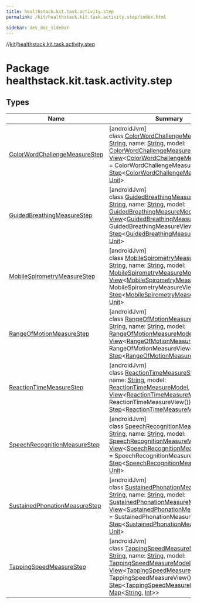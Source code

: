 ```yaml
---
title: healthstack.kit.task.activity.step
permalink: /kit/healthstack.kit.task.activity.step/index.html

sidebar: dev_doc_sidebar
---
```

//[kit](../../index.html)/[healthstack.kit.task.activity.step](index.html)



# Package healthstack.kit.task.activity.step



## Types


| Name | Summary |
|---|---|
| [ColorWordChallengeMeasureStep](-color-word-challenge-measure-step/index.html) | [androidJvm]<br>class [ColorWordChallengeMeasureStep](-color-word-challenge-measure-step/index.html)(id: [String](https://kotlinlang.org/api/latest/jvm/stdlib/kotlin/-string/index.html), name: [String](https://kotlinlang.org/api/latest/jvm/stdlib/kotlin/-string/index.html), model: [ColorWordChallengeMeasureModel](../healthstack.kit.task.activity.model/-color-word-challenge-measure-model/index.html), view: [View](../healthstack.kit.task.base/-view/index.html)&lt;[ColorWordChallengeMeasureModel](../healthstack.kit.task.activity.model/-color-word-challenge-measure-model/index.html)&gt; = ColorWordChallengeMeasureView()) : [Step](../healthstack.kit.task.base/-step/index.html)&lt;[ColorWordChallengeMeasureModel](../healthstack.kit.task.activity.model/-color-word-challenge-measure-model/index.html), [Unit](https://kotlinlang.org/api/latest/jvm/stdlib/kotlin/-unit/index.html)&gt; |
| [GuidedBreathingMeasureStep](-guided-breathing-measure-step/index.html) | [androidJvm]<br>class [GuidedBreathingMeasureStep](-guided-breathing-measure-step/index.html)(id: [String](https://kotlinlang.org/api/latest/jvm/stdlib/kotlin/-string/index.html), name: [String](https://kotlinlang.org/api/latest/jvm/stdlib/kotlin/-string/index.html), model: [GuidedBreathingMeasureModel](../healthstack.kit.task.activity.model/-guided-breathing-measure-model/index.html), view: [View](../healthstack.kit.task.base/-view/index.html)&lt;[GuidedBreathingMeasureModel](../healthstack.kit.task.activity.model/-guided-breathing-measure-model/index.html)&gt; = GuidedBreathingMeasureView()) : [Step](../healthstack.kit.task.base/-step/index.html)&lt;[GuidedBreathingMeasureModel](../healthstack.kit.task.activity.model/-guided-breathing-measure-model/index.html), [Unit](https://kotlinlang.org/api/latest/jvm/stdlib/kotlin/-unit/index.html)&gt; |
| [MobileSpirometryMeasureStep](-mobile-spirometry-measure-step/index.html) | [androidJvm]<br>class [MobileSpirometryMeasureStep](-mobile-spirometry-measure-step/index.html)(id: [String](https://kotlinlang.org/api/latest/jvm/stdlib/kotlin/-string/index.html), name: [String](https://kotlinlang.org/api/latest/jvm/stdlib/kotlin/-string/index.html), model: [MobileSpirometryMeasureModel](../healthstack.kit.task.activity.model/-mobile-spirometry-measure-model/index.html), view: [View](../healthstack.kit.task.base/-view/index.html)&lt;[MobileSpirometryMeasureModel](../healthstack.kit.task.activity.model/-mobile-spirometry-measure-model/index.html)&gt; = MobileSpirometryMeasureView()) : [Step](../healthstack.kit.task.base/-step/index.html)&lt;[MobileSpirometryMeasureModel](../healthstack.kit.task.activity.model/-mobile-spirometry-measure-model/index.html), [Unit](https://kotlinlang.org/api/latest/jvm/stdlib/kotlin/-unit/index.html)&gt; |
| [RangeOfMotionMeasureStep](-range-of-motion-measure-step/index.html) | [androidJvm]<br>class [RangeOfMotionMeasureStep](-range-of-motion-measure-step/index.html)(id: [String](https://kotlinlang.org/api/latest/jvm/stdlib/kotlin/-string/index.html), name: [String](https://kotlinlang.org/api/latest/jvm/stdlib/kotlin/-string/index.html), model: [RangeOfMotionMeasureModel](../healthstack.kit.task.activity.model/-range-of-motion-measure-model/index.html), view: [View](../healthstack.kit.task.base/-view/index.html)&lt;[RangeOfMotionMeasureModel](../healthstack.kit.task.activity.model/-range-of-motion-measure-model/index.html)&gt; = RangeOfMotionMeasureView()) : [Step](../healthstack.kit.task.base/-step/index.html)&lt;[RangeOfMotionMeasureModel](../healthstack.kit.task.activity.model/-range-of-motion-measure-model/index.html), [Unit](https://kotlinlang.org/api/latest/jvm/stdlib/kotlin/-unit/index.html)&gt; |
| [ReactionTimeMeasureStep](-reaction-time-measure-step/index.html) | [androidJvm]<br>class [ReactionTimeMeasureStep](-reaction-time-measure-step/index.html)(id: [String](https://kotlinlang.org/api/latest/jvm/stdlib/kotlin/-string/index.html), name: [String](https://kotlinlang.org/api/latest/jvm/stdlib/kotlin/-string/index.html), model: [ReactionTimeMeasureModel](../healthstack.kit.task.activity.model/-reaction-time-measure-model/index.html), view: [View](../healthstack.kit.task.base/-view/index.html)&lt;[ReactionTimeMeasureModel](../healthstack.kit.task.activity.model/-reaction-time-measure-model/index.html)&gt; = ReactionTimeMeasureView()) : [Step](../healthstack.kit.task.base/-step/index.html)&lt;[ReactionTimeMeasureModel](../healthstack.kit.task.activity.model/-reaction-time-measure-model/index.html), [Unit](https://kotlinlang.org/api/latest/jvm/stdlib/kotlin/-unit/index.html)&gt; |
| [SpeechRecognitionMeasureStep](-speech-recognition-measure-step/index.html) | [androidJvm]<br>class [SpeechRecognitionMeasureStep](-speech-recognition-measure-step/index.html)(id: [String](https://kotlinlang.org/api/latest/jvm/stdlib/kotlin/-string/index.html), name: [String](https://kotlinlang.org/api/latest/jvm/stdlib/kotlin/-string/index.html), model: [SpeechRecognitionMeasureModel](../healthstack.kit.task.activity.model/-speech-recognition-measure-model/index.html), view: [View](../healthstack.kit.task.base/-view/index.html)&lt;[SpeechRecognitionMeasureModel](../healthstack.kit.task.activity.model/-speech-recognition-measure-model/index.html)&gt; = SpeechRecognitionMeasureView()) : [Step](../healthstack.kit.task.base/-step/index.html)&lt;[SpeechRecognitionMeasureModel](../healthstack.kit.task.activity.model/-speech-recognition-measure-model/index.html), [Unit](https://kotlinlang.org/api/latest/jvm/stdlib/kotlin/-unit/index.html)&gt; |
| [SustainedPhonationMeasureStep](-sustained-phonation-measure-step/index.html) | [androidJvm]<br>class [SustainedPhonationMeasureStep](-sustained-phonation-measure-step/index.html)(id: [String](https://kotlinlang.org/api/latest/jvm/stdlib/kotlin/-string/index.html), name: [String](https://kotlinlang.org/api/latest/jvm/stdlib/kotlin/-string/index.html), model: [SustainedPhonationMeasureModel](../healthstack.kit.task.activity.model/-sustained-phonation-measure-model/index.html), view: [View](../healthstack.kit.task.base/-view/index.html)&lt;[SustainedPhonationMeasureModel](../healthstack.kit.task.activity.model/-sustained-phonation-measure-model/index.html)&gt; = SustainedPhonationMeasureView()) : [Step](../healthstack.kit.task.base/-step/index.html)&lt;[SustainedPhonationMeasureModel](../healthstack.kit.task.activity.model/-sustained-phonation-measure-model/index.html), [Unit](https://kotlinlang.org/api/latest/jvm/stdlib/kotlin/-unit/index.html)&gt; |
| [TappingSpeedMeasureStep](-tapping-speed-measure-step/index.html) | [androidJvm]<br>class [TappingSpeedMeasureStep](-tapping-speed-measure-step/index.html)(id: [String](https://kotlinlang.org/api/latest/jvm/stdlib/kotlin/-string/index.html), name: [String](https://kotlinlang.org/api/latest/jvm/stdlib/kotlin/-string/index.html), model: [TappingSpeedMeasureModel](../healthstack.kit.task.activity.model/-tapping-speed-measure-model/index.html), view: [View](../healthstack.kit.task.base/-view/index.html)&lt;[TappingSpeedMeasureModel](../healthstack.kit.task.activity.model/-tapping-speed-measure-model/index.html)&gt; = TappingSpeedMeasureView()) : [Step](../healthstack.kit.task.base/-step/index.html)&lt;[TappingSpeedMeasureModel](../healthstack.kit.task.activity.model/-tapping-speed-measure-model/index.html), [Map](https://kotlinlang.org/api/latest/jvm/stdlib/kotlin.collections/-map/index.html)&lt;[String](https://kotlinlang.org/api/latest/jvm/stdlib/kotlin/-string/index.html), [Int](https://kotlinlang.org/api/latest/jvm/stdlib/kotlin/-int/index.html)&gt;&gt; |

